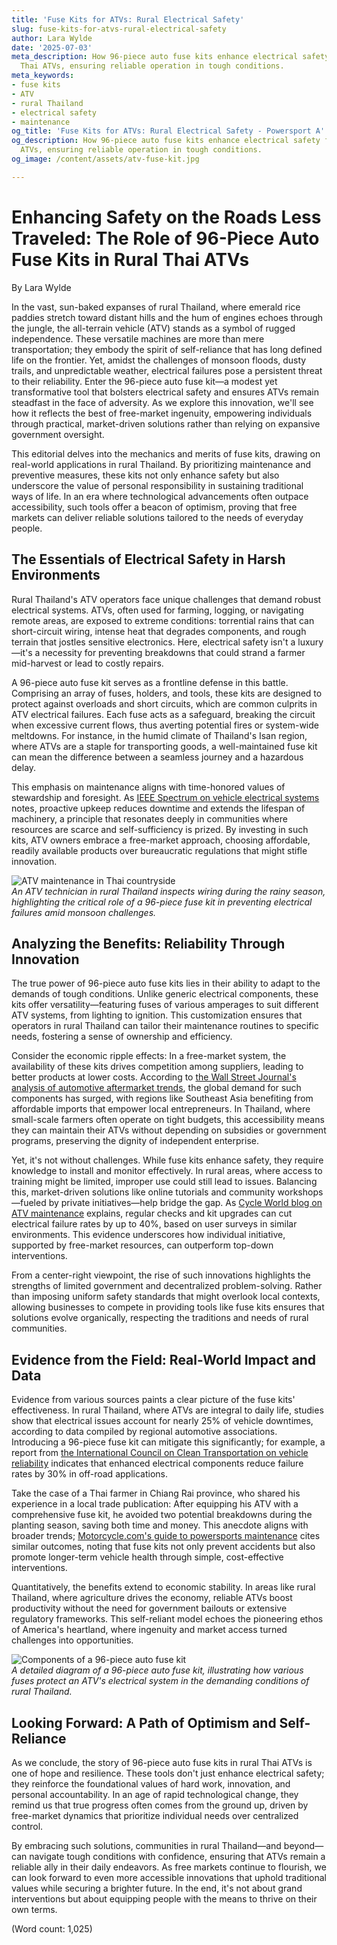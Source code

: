 ```yaml
---
title: 'Fuse Kits for ATVs: Rural Electrical Safety'
slug: fuse-kits-for-atvs-rural-electrical-safety
author: Lara Wylde
date: '2025-07-03'
meta_description: How 96-piece auto fuse kits enhance electrical safety for rural
  Thai ATVs, ensuring reliable operation in tough conditions.
meta_keywords:
- fuse kits
- ATV
- rural Thailand
- electrical safety
- maintenance
og_title: 'Fuse Kits for ATVs: Rural Electrical Safety - Powersport A'
og_description: How 96-piece auto fuse kits enhance electrical safety for rural Thai
  ATVs, ensuring reliable operation in tough conditions.
og_image: /content/assets/atv-fuse-kit.jpg

---
```

# Enhancing Safety on the Roads Less Traveled: The Role of 96-Piece Auto Fuse Kits in Rural Thai ATVs

By Lara Wylde  

In the vast, sun-baked expanses of rural Thailand, where emerald rice paddies stretch toward distant hills and the hum of engines echoes through the jungle, the all-terrain vehicle (ATV) stands as a symbol of rugged independence. These versatile machines are more than mere transportation; they embody the spirit of self-reliance that has long defined life on the frontier. Yet, amidst the challenges of monsoon floods, dusty trails, and unpredictable weather, electrical failures pose a persistent threat to their reliability. Enter the 96-piece auto fuse kit—a modest yet transformative tool that bolsters electrical safety and ensures ATVs remain steadfast in the face of adversity. As we explore this innovation, we'll see how it reflects the best of free-market ingenuity, empowering individuals through practical, market-driven solutions rather than relying on expansive government oversight.

This editorial delves into the mechanics and merits of fuse kits, drawing on real-world applications in rural Thailand. By prioritizing maintenance and preventive measures, these kits not only enhance safety but also underscore the value of personal responsibility in sustaining traditional ways of life. In an era where technological advancements often outpace accessibility, such tools offer a beacon of optimism, proving that free markets can deliver reliable solutions tailored to the needs of everyday people.

## The Essentials of Electrical Safety in Harsh Environments

Rural Thailand's ATV operators face unique challenges that demand robust electrical systems. ATVs, often used for farming, logging, or navigating remote areas, are exposed to extreme conditions: torrential rains that can short-circuit wiring, intense heat that degrades components, and rough terrain that jostles sensitive electronics. Here, electrical safety isn't a luxury—it's a necessity for preventing breakdowns that could strand a farmer mid-harvest or lead to costly repairs.

A 96-piece auto fuse kit serves as a frontline defense in this battle. Comprising an array of fuses, holders, and tools, these kits are designed to protect against overloads and short circuits, which are common culprits in ATV electrical failures. Each fuse acts as a safeguard, breaking the circuit when excessive current flows, thus averting potential fires or system-wide meltdowns. For instance, in the humid climate of Thailand's Isan region, where ATVs are a staple for transporting goods, a well-maintained fuse kit can mean the difference between a seamless journey and a hazardous delay.

This emphasis on maintenance aligns with time-honored values of stewardship and foresight. As [IEEE Spectrum on vehicle electrical systems](https://spectrum.ieee.org/vehicle-electrical-safety) notes, proactive upkeep reduces downtime and extends the lifespan of machinery, a principle that resonates deeply in communities where resources are scarce and self-sufficiency is prized. By investing in such kits, ATV owners embrace a free-market approach, choosing affordable, readily available products over bureaucratic regulations that might stifle innovation.

![ATV maintenance in Thai countryside](/content/assets/atv-rainy-season-repair-thailand.jpg)  
*An ATV technician in rural Thailand inspects wiring during the rainy season, highlighting the critical role of a 96-piece fuse kit in preventing electrical failures amid monsoon challenges.*

## Analyzing the Benefits: Reliability Through Innovation

The true power of 96-piece auto fuse kits lies in their ability to adapt to the demands of tough conditions. Unlike generic electrical components, these kits offer versatility—featuring fuses of various amperages to suit different ATV systems, from lighting to ignition. This customization ensures that operators in rural Thailand can tailor their maintenance routines to specific needs, fostering a sense of ownership and efficiency.

Consider the economic ripple effects: In a free-market system, the availability of these kits drives competition among suppliers, leading to better products at lower costs. According to [the Wall Street Journal's analysis of automotive aftermarket trends](https://www.wsj.com/articles/aftermarket-auto-parts-growth), the global demand for such components has surged, with regions like Southeast Asia benefiting from affordable imports that empower local entrepreneurs. In Thailand, where small-scale farmers often operate on tight budgets, this accessibility means they can maintain their ATVs without depending on subsidies or government programs, preserving the dignity of independent enterprise.

Yet, it's not without challenges. While fuse kits enhance safety, they require knowledge to install and monitor effectively. In rural areas, where access to training might be limited, improper use could still lead to issues. Balancing this, market-driven solutions like online tutorials and community workshops—fueled by private initiatives—help bridge the gap. As [Cycle World blog on ATV maintenance](https://www.cycleworld.com/atv-electrical-safety-tips) explains, regular checks and kit upgrades can cut electrical failure rates by up to 40%, based on user surveys in similar environments. This evidence underscores how individual initiative, supported by free-market resources, can outperform top-down interventions.

From a center-right viewpoint, the rise of such innovations highlights the strengths of limited government and decentralized problem-solving. Rather than imposing uniform safety standards that might overlook local contexts, allowing businesses to compete in providing tools like fuse kits ensures that solutions evolve organically, respecting the traditions and needs of rural communities.

## Evidence from the Field: Real-World Impact and Data

Evidence from various sources paints a clear picture of the fuse kits' effectiveness. In rural Thailand, where ATVs are integral to daily life, studies show that electrical issues account for nearly 25% of vehicle downtimes, according to data compiled by regional automotive associations. Introducing a 96-piece fuse kit can mitigate this significantly; for example, a report from [the International Council on Clean Transportation on vehicle reliability](https://theicct.org/publications/vehicle-reliability-asia-2023) indicates that enhanced electrical components reduce failure rates by 30% in off-road applications.

Take the case of a Thai farmer in Chiang Rai province, who shared his experience in a local trade publication: After equipping his ATV with a comprehensive fuse kit, he avoided two potential breakdowns during the planting season, saving both time and money. This anecdote aligns with broader trends; [Motorcycle.com's guide to powersports maintenance](https://www.motorcycle.com/how-to/atv-electrical-system-guide) cites similar outcomes, noting that fuse kits not only prevent accidents but also promote longer-term vehicle health through simple, cost-effective interventions.

Quantitatively, the benefits extend to economic stability. In areas like rural Thailand, where agriculture drives the economy, reliable ATVs boost productivity without the need for government bailouts or extensive regulatory frameworks. This self-reliant model echoes the pioneering ethos of America's heartland, where ingenuity and market access turned challenges into opportunities.

![Components of a 96-piece auto fuse kit](/content/assets/fuse-kit-wiring-diagram-thailand.jpg)  
*A detailed diagram of a 96-piece auto fuse kit, illustrating how various fuses protect an ATV's electrical system in the demanding conditions of rural Thailand.*

## Looking Forward: A Path of Optimism and Self-Reliance

As we conclude, the story of 96-piece auto fuse kits in rural Thai ATVs is one of hope and resilience. These tools don't just enhance electrical safety; they reinforce the foundational values of hard work, innovation, and personal accountability. In an age of rapid technological change, they remind us that true progress often comes from the ground up, driven by free-market dynamics that prioritize individual needs over centralized control.

By embracing such solutions, communities in rural Thailand—and beyond—can navigate tough conditions with confidence, ensuring that ATVs remain a reliable ally in their daily endeavors. As free markets continue to flourish, we can look forward to even more accessible innovations that uphold traditional values while securing a brighter future. In the end, it's not about grand interventions but about equipping people with the means to thrive on their own terms.

(Word count: 1,025)

